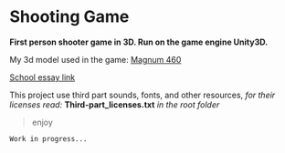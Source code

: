 # Shooting Game

__First person shooter game in 3D. Run on the game engine Unity3D.__

My 3d model used in the game: [Magnum 460](https://github.com/TheGoodFella/magnum460Blend)<br/>

[School essay link](http://tesine.marconirovereto.it/dettagli.html?2016.5BI.9)

This project use third part sounds, fonts, and other resources, _for their licenses read:_ **Third-part_licenses.txt** _in the root folder_

>enjoy

```
Work in progress...
```

